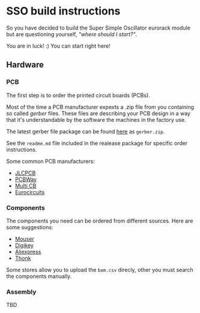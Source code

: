 # SSO build instructions

So you have decided to build the Super Simple Oscillator eurorack module but are questioning yourself, *"where should I start?"*.

You are in luck! :) You can start right here!

## Hardware

### PCB

The first step is to order the printed circuit boards (PCBs).

Most of the time a PCB manufacturer expexts a .zip file from you containing so called *gerber* files. These files are describing your PCB design in a way that it's understandable by the software the machines in the factory use.

The latest gerber file package can be found [here](https://github.com/ruben-iteng/eurorack-super_simple_oscillator/releases/latest) as `gerber.zip`.

See the `readme.md` file included in the realease package for specific order instructions.

Some common PCB manufacturers:

- [JLCPCB](https://jlcpcb.com/)
- [PCBWay](https://www.pcbway.com/)
- [Multi CB](https://www.multi-circuit-boards.eu/)
- [Eurocircuits](https://www.eurocircuits.com/)

### Components

The components you need can be ordered from different sources. Here are some suggestions:

- [Mouser](https://www.mouser.com/)
- [Digikey](https://www.digikey.com/)
- [Aliexpress](https://www.aliexpress.com/)
- [Thonk](https://www.thonk.co.uk/)

Some stores allow you to upload the `bom.csv` direcly, other you must search the components manually.

### Assembly

TBD
